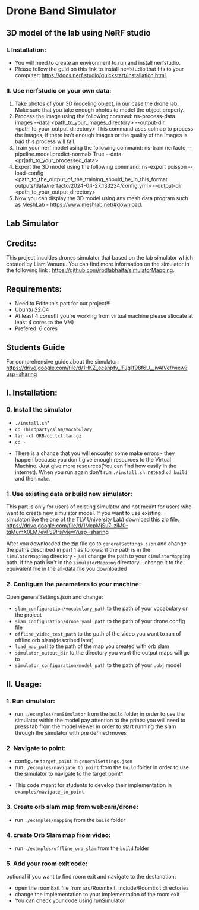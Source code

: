 # Drone Band Simulator

## 3D model of the lab using NeRF studio
### I. Installation:
- You will need to create an environment to run and install nerfstudio.
- Please follow the guid on this link to install nerfstudio that fits to your computer: https://docs.nerf.studio/quickstart/installation.html.
### II. Use nerfstudio on your own data:
1. Take photos of your 3D modeling object, in our case the drone lab. Make sure that you take enough photos to model the object properly.
2. Process the image using the following commad:
   ns-process-data images --data <path_to_your_images_directory> --output-dir <path_to_your_output_directory>
   This command uses colmap to process the images, if there isn't enough images or the quality of the images is bad this process will fail.
3. Train your nerf model using the following command:
   ns-train nerfacto --pipeline.model.predict-normals True --data <pr]ath_to_your_processed_data>
4. Export the 3D model using the following command:
   ns-export poisson --load-config <path_to_the_output_of_the_training_should_be_in_this_format outputs/data/nerfacto/2024-04-27_133234/config.yml> --output-dir <path_to_your_output_directory>
5. Now you can display the 3D model using any mesh data program such as MeshLab - https://www.meshlab.net/#download.

## Lab Simulator

## Credits:
This project inculdes drones simulator that based on the lab simulator which created by Liam Vanunu.
You can find more information on the simulator in the following link : https://github.com/rbdlabhaifa/simulatorMapping.

## Requirements:
- Need to Edite this part for our project!!!
- Ubuntu 22.04
- At least 4 cores(If you're working from virtual machine please allocate at least 4 cores to the VM)
- Prefered: 6 cores
## Students Guide

For comprehensive guide about the simulator: 
https://drive.google.com/file/d/1HKZ_ecanpfv_IFJg1f98f6U__ivAlVef/view?usp=sharing

## I. Installation:

### 0. Install the simulator
- `./install.sh`*
- `cd Thirdparty/slam/Vocabulary`
- `tar -xf ORBvoc.txt.tar.gz`
- `cd -`

* There is a chance that you will encouter some make errors - they happen because you don't give enough resources to the Virtual Machine. Just give more resources(You can find how easily in the internet). When you run again don't run `./install.sh` instead `cd build` and then `make`.

### 1. Use existing data or build new simulator:
This part is only for users of existing simulator and not meant for users who want to create new simulator model.
If you want to use existing simulator(like the one of the TLV University Lab) download this zip file:
https://drive.google.com/file/d/1McpMjSu7-ziM0-tqMumX0LM7evFS9Irs/view?usp=sharing

After you downloaded the zip file go to `generalSettings.json` and change the paths described in part 1 as follows:
if the path is in the `simulatorMapping` directory - just change the path to your `simulatorMapping` path.
if the path isn't in the `simulatorMapping` directory - change it to the equivalent file in the all-data file you downloaded

### 2. Configure the parameters to your machine:
Open generalSettings.json and change:
- `slam_configuration/vocabulary_path` to the path of your vocabulary on the project
- `slam_configuration/drone_yaml_path` to the path of your drone config file
- `offline_video_test_path` to the path of the video you want to run of offline orb slam(described later)
- `load_map_path`to the path of the map you created with orb slam
- `simulator_output_dir` to the directory you want the output maps will go to
- `simulator_configuration/model_path` to the path of your `.obj` model


## II. Usage:
### 1. Run simulator:
- run `./examples/runSimulator` from the `build` folder in order to use the simulator within the model
pay attention to the prints:
you will need to press tab from the model viewer in order to start running the slam through the simulator with pre defined moves

### 2. Navigate to point:
- configure `target_point` in `generalSettings.json`
- run `./examples/navigate_to_point` from the `build` folder in order to use the simulator to navigate to the target point*

* This code meant for students to develop their implementation in `examples/navigate_to_point`

### 3. Create orb slam map from webcam/drone:
- run `./examples/mapping` from the `build` folder

### 4. create Orb Slam map from video:
- run `./examples/offline_orb_slam` from the `build` folder

### 5. Add your room exit code:
optional if you want to find room exit and navigate to the destanation:
- open the roomExit file from src/RoomExit, include/RoomExit directories
- change the implementation to your implementation of the room exit
- You can check your code using runSimulator
